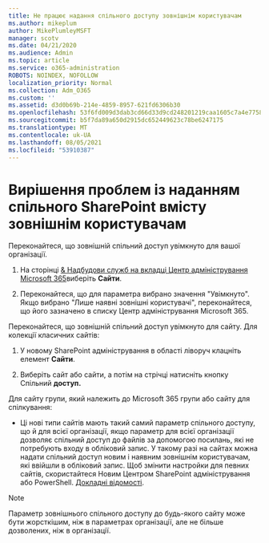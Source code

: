 ```yaml
---
title: Не працює надання спільного доступу зовнішнім користувачам
ms.author: mikeplum
author: MikePlumleyMSFT
manager: scotv
ms.date: 04/21/2020
ms.audience: Admin
ms.topic: article
ms.service: o365-administration
ROBOTS: NOINDEX, NOFOLLOW
localization_priority: Normal
ms.collection: Adm_O365
ms.custom: ''
ms.assetid: d3d0b69b-214e-4859-8957-621fd6306b30
ms.openlocfilehash: 53f6fd009d3dab3cd66d33d9cd248201219caa1605c7a4e7758a5a8d720f68c2
ms.sourcegitcommit: b5f7da89a650d2915dc652449623c78be6247175
ms.translationtype: MT
ms.contentlocale: uk-UA
ms.lasthandoff: 08/05/2021
ms.locfileid: "53910387"
---
```

# <a name="fix-problems-sharing-sharepoint-content-with-external-users"></a>Вирішення проблем із наданням спільного SharePoint вмісту зовнішнім користувачам

Переконайтеся, що зовнішній спільний доступ увімкнуто для вашої організації.
  
1. На сторінці [ &amp; Надбудови служб на вкладці Центр адміністрування Microsoft 365](https://portal.office.com/adminportal/home#/Settings/ServicesAndAddIns)виберіть **Сайти**.
    
2. Переконайтеся, що для параметра вибрано значення "Увімкнуто". Якщо вибрано "Лише наявні зовнішні користувачі", переконайтеся, що його зазначено в списку Центр адміністрування Microsoft 365.
    
Переконайтеся, що зовнішній спільний доступ увімкнуто для сайту. Для колекції класичних сайтів:
  
1. У новому SharePoint адміністрування в області ліворуч клацніть елемент **Сайти**.
    
2. Виберіть сайт або сайти, а потім на стрічці натисніть кнопку Спільний **доступ.**
    
Для сайту групи, який належить до Microsoft 365 групи або сайту для спілкування:
  
- Ці нові типи сайтів мають такий самий параметр спільного доступу, що й для всієї організації, якщо параметр для всієї організації дозволяє спільний доступ до файлів за допомогою посилань, які не потребують входу в обліковий запис. У такому разі на сайтах можна надати спільний доступ новим і наявним зовнішнім користувачам, які ввійшли в обліковий запис. Щоб змінити настройки для певних сайтів, скористайтеся Новим Центром SharePoint адміністрування або PowerShell. [Докладні відомості](https://go.microsoft.com/fwlink/?linkid=871863).
    
> [!NOTE]
> Параметр зовнішнього спільного доступу до будь-якого сайту може бути жорсткішим, ніж в параметрах організації, але не більше дозволених, ніж в організації. 
  

